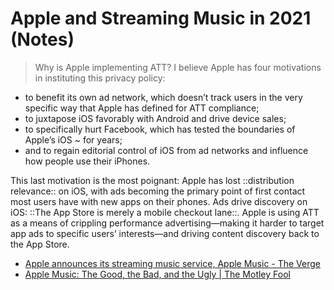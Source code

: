 # Apple and Streaming Music in 2021 (Notes)
> Why is Apple implementing ATT? I believe Apple has four motivations in instituting this privacy policy:

* to benefit its own ad network, which doesn’t track users in the very specific way that Apple has defined for ATT compliance;
* to juxtapose iOS favorably with Android and drive device sales;
* to specifically hurt Facebook, which has tested the boundaries of Apple’s iOS ~ for years;
*  and to regain editorial control of iOS from ad networks and influence how people use their iPhones. 

This last motivation is the most poignant: Apple has lost ::distribution relevance:: on iOS, with ads becoming the primary point of first contact most users have with new apps on their phones. Ads drive discovery on iOS: ::The App Store is merely a mobile checkout lane::. Apple is using ATT as a means of crippling performance advertising—making it harder to target app ads to specific users’ interests—and driving content discovery back to the App Store.

* [Apple announces its streaming music service, Apple Music - The Verge](https://www.theverge.com/2015/6/8/8729481/apple-music-streaming-service-wwdc-15)
* [Apple Music: The Good, the Bad, and the Ugly | The Motley Fool](https://www.fool.com/investing/general/2015/07/20/apple-music-the-good-the-bad-and-the-ugly.aspx)